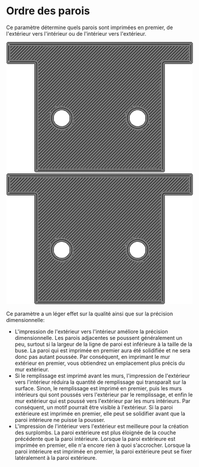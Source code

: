 Ordre des parois
====
Ce paramètre détermine quels parois sont imprimées en premier, de l'extérieur vers l'intérieur ou de l'intérieur vers l'extérieur.

<!--screenshot {
"image_path": "outer_inset_first_disabled.gif",
"models": [{"script": "calendar_holder.scad"}],
"camera_position": [0, 0, 120],
"settings": {
    "skin_outline_count": 0,
    "outer_inset_first": false
},
"layer": 2,
"line": [0, 1, 2, 3, 4, 5, 6, 7, 8, 17, 23, 29, 35, 45, 51, 57, 63, 67, 68, 69, 70, 71, 72, 73, 74, 84, 90, 96, 102, 113, 119, 125, 131],
"delay": 125,
"colours": 32
}-->
<!--screenshot {
"image_path": "outer_inset_first_enabled.gif",
"models": [{"script": "calendar_holder.scad"}],
"camera_position": [0, 0, 120],
"settings": {
    "skin_outline_count": 0,
    "outer_inset_first": true
},
"layer": 2,
"line": [0, 1, 2, 3, 4, 5, 6, 7, 8, 18, 24, 30, 36, 47, 53, 59, 65, 70, 71, 72, 73, 74, 75, 76, 77, 86, 92, 98, 104, 114, 120, 126, 132],
"delay": 125,
"colours": 32
}-->
![La paroi intérieure est imprimée en premier](../../../articles/images/outer_inset_first_disabled.gif)
![La paroi extérieure est imprimée en premier](../../../articles/images/outer_inset_first_enabled.gif)

Ce paramètre a un léger effet sur la qualité ainsi que sur la précision dimensionnelle:
* L'impression de l'extérieur vers l'intérieur améliore la précision dimensionnelle. Les parois adjacentes se poussent généralement un peu, surtout si la largeur de la ligne de paroi est inférieure à la taille de la buse. La paroi qui est imprimée en premier aura été solidifiée et ne sera donc pas autant poussée. Par conséquent, en imprimant le mur extérieur en premier, vous obtiendrez un emplacement plus précis du mur extérieur.
* Si le remplissage est imprimé avant les murs, l'impression de l'extérieur vers l'intérieur réduira la quantité de remplissage qui transparaît sur la surface. Sinon, le remplissage est imprimé en premier, puis les murs intérieurs qui sont poussés vers l'extérieur par le remplissage, et enfin le mur extérieur qui est poussé vers l'extérieur par les murs intérieurs. Par conséquent, un motif pourrait être visible à l'extérieur. Si la paroi extérieure est imprimée en premier, elle peut se solidifier avant que la paroi intérieure ne puisse la pousser.
* L'impression de l'intérieur vers l'extérieur est meilleure pour la création des surplombs. La paroi extérieure est plus éloignée de la couche précédente que la paroi intérieure. Lorsque la paroi extérieure est imprimée en premier, elle n'a encore rien à quoi s'accrocher. Lorsque la paroi intérieure est imprimée en premier, la paroi extérieure peut se fixer latéralement à la paroi extérieure.